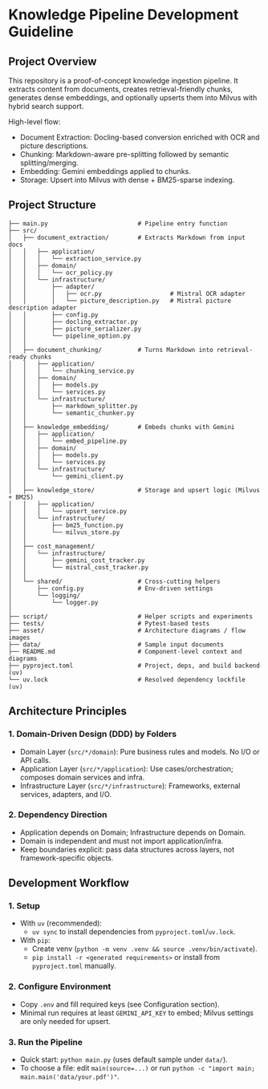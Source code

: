 # Knowledge Pipeline Development Guideline

## Project Overview

This repository is a proof-of-concept knowledge ingestion pipeline. It extracts content from documents, creates retrieval-friendly chunks, generates dense embeddings, and optionally upserts them into Milvus with hybrid search support.

High-level flow:
- Document Extraction: Docling-based conversion enriched with OCR and picture descriptions.
- Chunking: Markdown-aware pre-splitting followed by semantic splitting/merging.
- Embedding: Gemini embeddings applied to chunks.
- Storage: Upsert into Milvus with dense + BM25-sparse indexing.

## Project Structure

```
├── main.py                         # Pipeline entry function
├── src/
│   ├── document_extraction/        # Extracts Markdown from input docs
│   │   ├── application/
│   │   │   └── extraction_service.py
│   │   ├── domain/
│   │   │   └── ocr_policy.py
│   │   └── infrastructure/
│   │       ├── adapter/
│   │       │   ├── ocr.py                   # Mistral OCR adapter
│   │       │   └── picture_description.py   # Mistral picture description adapter
│   │       ├── config.py
│   │       ├── docling_extractor.py
│   │       ├── picture_serializer.py
│   │       └── pipeline_option.py
│   │
│   ├── document_chunking/          # Turns Markdown into retrieval-ready chunks
│   │   ├── application/
│   │   │   └── chunking_service.py
│   │   ├── domain/
│   │   │   ├── models.py
│   │   │   └── services.py
│   │   └── infrastructure/
│   │       ├── markdown_splitter.py
│   │       └── semantic_chunker.py
│   │
│   ├── knowledge_embedding/        # Embeds chunks with Gemini
│   │   ├── application/
│   │   │   └── embed_pipeline.py
│   │   ├── domain/
│   │   │   ├── models.py
│   │   │   └── services.py
│   │   └── infrastructure/
│   │       └── gemini_client.py
│   │
│   ├── knowledge_store/            # Storage and upsert logic (Milvus + BM25)
│   │   ├── application/
│   │   │   └── upsert_service.py
│   │   └── infrastructure/
│   │       ├── bm25_function.py
│   │       └── milvus_store.py
│   │
│   ├── cost_management/
│   │   └── infrastructure/
│   │       ├── gemini_cost_tracker.py
│   │       └── mistral_cost_tracker.py
│   │
│   └── shared/                     # Cross-cutting helpers
│       ├── config.py               # Env-driven settings
│       └── logging/
│           └── logger.py
│
├── script/                         # Helper scripts and experiments
├── tests/                          # Pytest-based tests
├── asset/                          # Architecture diagrams / flow images
├── data/                           # Sample input documents
├── README.md                       # Component-level context and diagrams
├── pyproject.toml                  # Project, deps, and build backend (uv)
└── uv.lock                         # Resolved dependency lockfile (uv)
```

## Architecture Principles

### 1. Domain-Driven Design (DDD) by Folders
- Domain Layer (`src/*/domain`): Pure business rules and models. No I/O or API calls.
- Application Layer (`src/*/application`): Use cases/orchestration; composes domain services and infra.
- Infrastructure Layer (`src/*/infrastructure`): Frameworks, external services, adapters, and I/O.

### 2. Dependency Direction
- Application depends on Domain; Infrastructure depends on Domain.
- Domain is independent and must not import application/infra.
- Keep boundaries explicit: pass data structures across layers, not framework-specific objects.

## Development Workflow

### 1. Setup
- With `uv` (recommended):
  - `uv sync` to install dependencies from `pyproject.toml`/`uv.lock`.
- With `pip`:
  - Create venv (`python -m venv .venv && source .venv/bin/activate`).
  - `pip install -r <generated requirements>` or install from `pyproject.toml` manually.

### 2. Configure Environment
- Copy `.env` and fill required keys (see Configuration section).
- Minimal run requires at least `GEMINI_API_KEY` to embed; Milvus settings are only needed for upsert.

### 3. Run the Pipeline
- Quick start: `python main.py` (uses default sample under `data/`).
- To choose a file: edit `main(source=...)` or run `python -c "import main; main.main('data/your.pdf')"`.

